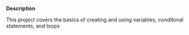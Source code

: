 <h><strong>Description</strong></h>
<p>This project covers the basics of creating and using variables, conditonal statements, and loops</p>